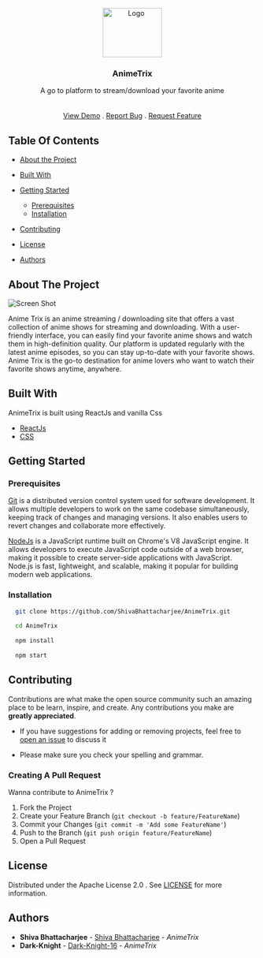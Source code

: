 <p align="center">
  <a href="https://github.com/ShivaBhattacharjee/AnimeTrix">
    <img src="https://user-images.githubusercontent.com/95211406/224316874-4fa09fa0-eae0-4e28-9da8-ca30aaf6d463.gif" alt="Logo" width="120px" height="100px">
  </a>
<br/>
  
  <h3 align="center">AnimeTrix</h3>

  <p align="center">
    A go to platform to stream/download your favorite anime
    <br/>
    <br/>
    <br/>
    <a href="https://animetrix.vercel.app/">View Demo</a>
    .
    <a href="https://github.com/ShivaBhattacharjee/AnimeTrix/issues">Report Bug</a>
    .
    <a href="https://github.com/ShivaBhattacharjee/AnimeTrix/issues">Request Feature</a>
  </p>
</p>



## Table Of Contents

* [About the Project](#about-the-project)
* [Built With](#built-with)
* [Getting Started](#getting-started)
  * [Prerequisites](#prerequisites)
  * [Installation](#installation)

* [Contributing](#contributing)
* [License](#license)
* [Authors](#authors)

## About The Project

![Screen Shot](https://user-images.githubusercontent.com/95211406/231962473-9c3ea720-0a2d-44ff-888a-4a09c0a46f59.png)

Anime Trix is an anime streaming / downloading site that offers a vast collection of anime shows for streaming and downloading. With a user-friendly interface, you can easily find your favorite anime shows and watch them in high-definition quality. Our platform is updated regularly with the latest anime episodes, so you can stay up-to-date with your favorite shows. Anime Trix is the go-to destination for anime lovers who want to watch their favorite shows anytime, anywhere.

## Built With

AnimeTrix is built using ReactJs and vanilla Css

* [ReactJs](https://reactjs.org/docs/getting-started.html)
* [CSS](https://developer.mozilla.org/en-US/docs/Web/CSS)

## Getting Started


### Prerequisites

<a href="https://git-scm.com/downloads" >Git</a> is a distributed version control system used for software development. It allows multiple developers to work on the same codebase simultaneously, keeping track of changes and managing versions. It also enables users to revert changes and collaborate more effectively.



<a href="https://nodejs.org/en/download/">NodeJs</a> is a JavaScript runtime built on Chrome's V8 JavaScript engine. It allows developers to execute JavaScript code outside of a web browser, making it possible to create server-side applications with JavaScript. Node.js is fast, lightweight, and scalable, making it popular for building modern web applications.

### Installation
```sh
  git clone https://github.com/ShivaBhattacharjee/AnimeTrix.git
  
  cd AnimeTrix
  
  npm install
  
  npm start
```
## Contributing

Contributions are what make the open source community such an amazing place to be learn, inspire, and create. Any contributions you make are **greatly appreciated**.
* If you have suggestions for adding or removing projects, feel free to [open an issue](https://github.com/ShivaBhattacharjee/AnimeTrix/issues) to discuss it

* Please make sure you check your spelling and grammar.

### Creating A Pull Request

Wanna contribute to AnimeTrix ?

1. Fork the Project
2. Create your Feature Branch (`git checkout -b feature/FeatureName`)
3. Commit your Changes (`git commit -m 'Add some FeatureName'`)
4. Push to the Branch (`git push origin feature/FeatureName`)
5. Open a Pull Request

## License

Distributed under the Apache License 2.0 . See [LICENSE](https://github.com/ShivaBhattacharjee/AnimeTrix/blob/main/LICENSE) for more information.

## Authors

* **Shiva Bhattacharjee** - [Shiva Bhattacharjee](https://github.com/ShivaBhattacharjee) - *AnimeTrix*
* **Dark-Knight** - [Dark-Knight-16](https://github.com/Dark-Knight-16) - *AnimeTrix*

